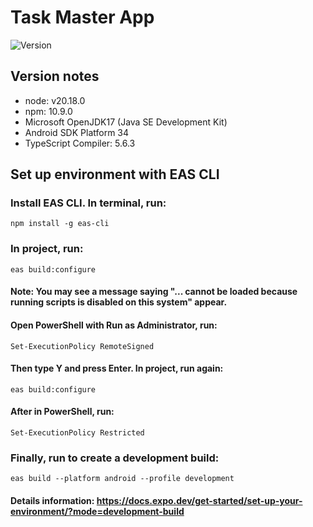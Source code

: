# Task Master App
![Version](https://img.shields.io/npm/v/node?label=node)

## Version notes

- node: v20.18.0
- npm: 10.9.0
- Microsoft OpenJDK17 (Java SE Development Kit)
- Android SDK Platform 34
- TypeScript Compiler: 5.6.3

## Set up environment with EAS CLI

### Install EAS CLI. In terminal, run:

    npm install -g eas-cli

### In project, run:

    eas build:configure

#### Note: You may see a message saying "... cannot be loaded because running scripts is disabled on this system" appear.

#### Open PowerShell with Run as Administrator, run:

    Set-ExecutionPolicy RemoteSigned

#### Then type Y and press Enter. In project, run again:

    eas build:configure

#### After in PowerShell, run:

    Set-ExecutionPolicy Restricted

### Finally, run to create a development build:

    eas build --platform android --profile development

#### Details information: https://docs.expo.dev/get-started/set-up-your-environment/?mode=development-build
